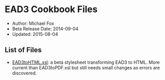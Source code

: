 EAD3 Cookbook Files
===================

* Author: Michael Fox
* Beta Release Date: 2014-09-04
* Updated: 2015-08-04

List of Files
-------------

* [EAD3toHTML.xsl](https://github.com/saa-ead-roundtable/ead3-stylesheets/blob/master/original-ead3-cookbook/EAD3toHTML.xsl): a beta stylesheet transforming EAD3 to HTML. More current than EAD3toPDF.xsl but still needs small changes as errors are discovered.
